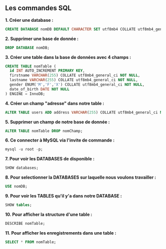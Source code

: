 ## Les commandes SQL
**1. Créer une database :**
```SQL
CREATE DATABASE nomDB DEFAULT CHARACTER SET utf8mb4 COLLATE utf8mb4_general_ci;
```
**2. Supprimer une base de donnée :**
```SQL
DROP DATABASE nomDB;
```
**3. Créer une table dans la base de données avec 4 champs :**
```SQL
CREATE TABLE nomTable (
  id INT AUTO_INCREMENT PRIMARY KEY,
  firstname VARCHAR(255) COLLATE utf8mb4_general_ci NOT NULL,
  lastname VARCHAR(255) COLLATE utf8mb4_general_ci NOT NULL,
  gender ENUM('M','F','X') COLLATE utf8mb4_general_ci NOT NULL,
  date_of_birth DATE NOT NULL
) ENGINE = InnoDB;
```
**4. Créer un champ "adresse" dans notre table :**
```SQL
ALTER TABLE users ADD address VARCHAR(255) COLLATE utf8mb4_general_ci NOT NULL; 
```
**5. Supprimer un champ de notre base de donnée :**
```SQL
ALTER TABLE nomTable DROP nomChamp; 
```
**6. Ce connecter à MySQL via l'invite de commande :**
```SQL
mysql -u root -p;
```
**7. Pour voir les DATABASES de disponible :**
```SQL
SHOW databases;
```
**8. Pour selectionner la DATABASES sur laquelle nous voulons travailler :**
```SQL
USE nomDB;
```
**9. Pour voir les TABLES qu'il y'a dans notre DATABASE :**
```SQL
SHOW tables;
```
**10. Pour afficher la structure d'une table :**
```SQL
DESCRIBE nomTable;
```
**11. Pour afficher les enregistrements dans une table :**
```SQL
SELECT * FROM nomTable;
```
